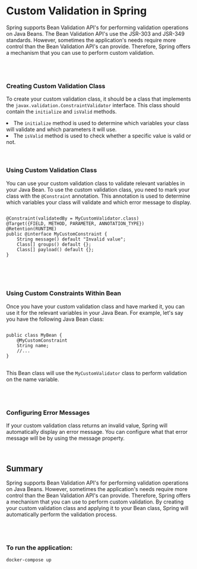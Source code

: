 <h1>Custom Validation in Spring</h1>
<p>Spring supports Bean Validation API's for performing validation operations on Java Beans. The Bean Validation API's use the JSR-303 and JSR-349 standards. However, sometimes the application's needs require more control than the Bean Validation API's can provide. Therefore, Spring offers a mechanism that you can use to perform custom validation.</p>

<br>
<br>
<h3>Creating Custom Validation Class</h3>
<p>To create your custom validation class, it should be a class that implements the <code>javax.validation.ConstraintValidator</code> interface. This class should contain the <code>initialize</code> and <code>isValid</code> methods.</p>
<li>The <code>initialize</code> method is used to determine which variables your class will validate and which parameters it will use.</li>
<li>The <code>isValid</code> method is used to check whether a specific value is valid or not.</li>

<br>
<br>
<h3>Using Custom Validation Class</h3>
<p>You can use your custom validation class to validate relevant variables in your Java Bean. To use the custom validation class, you need to mark your class with the <code>@Constraint</code> annotation. This annotation is used to determine which variables your class will validate and which error message to display.</p>

<div class="p-4 overflow-y-auto">
<pre>
<code>
@Constraint(validatedBy = MyCustomValidator.class)
@Target({FIELD, METHOD, PARAMETER, ANNOTATION_TYPE})
@Retention(RUNTIME)
public @interface MyCustomConstraint {
    String message() default "Invalid value";
    Class<?>[] groups() default {};
    Class<? extends Payload>[] payload() default {};
}
</code>
</pre>
</div>

<br>
<br>
<h3>Using Custom Constraints Within Bean</h3>
<p>Once you have your custom validation class and have marked it, you can use it for the relevant variables in your Java Bean. For example, let's say you have the following Java Bean class:</p>

<div class="p-4 overflow-y-auto">
<pre>
<code>
public class MyBean {
    @MyCustomConstraint
    String name;
    //...
}
</code>
</pre>
</div>

<p>This Bean class will use the <code>MyCustomValidator</code> class to perform validation on the name variable.</p>

<br>
<br>
<h3>Configuring Error Messages</h3>
<p>If your custom validation class returns an invalid value, Spring will automatically display an error message. You can configure what that error message will be by using the message property. </p>

<br>
<h2>Summary</h2>
<p>Spring supports Bean Validation API's for performing validation operations on Java Beans. However, sometimes the application's needs require more control than the Bean Validation API's can provide. Therefore, Spring offers a mechanism that you can use to perform custom validation. By creating your custom validation class and applying it to your Bean class, Spring will automatically perform the validation process.</p>
<br>
<br>
<h3>To run the application:</h3>
<code>docker-compose up</code>
